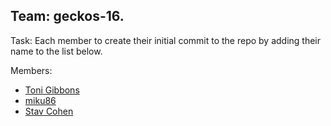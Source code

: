 ## Team: geckos-16.

Task: Each member to create their initial commit to the repo by adding their name to the list below.

Members:

  * [Toni Gibbons](https://github.com/8thDay)
  * [miku86](https://github.com/miku86)
  * [Stav Cohen](https://github.com/StavC)
  
